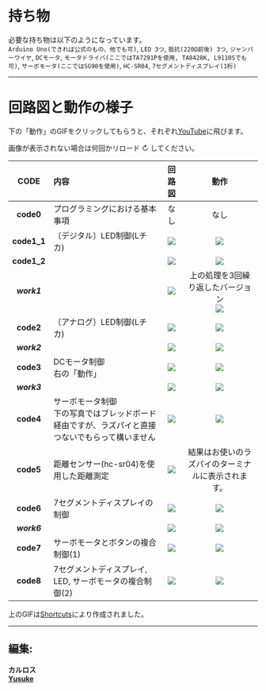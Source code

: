 
# 持ち物  

必要な持ち物は以下のようになっています。  
`Arduino Uno(できれば公式のもの、他でも可)`, `LED 3つ`, `抵抗(220Ω前後) 3つ`, `ジャンパーワイヤ`, `DCモータ`, `モータドライバ(ここではTA7291Pを使用, TA8428K, L9110Sでも可)`, `サーボモータ(ここではSG90を使用)`, `HC-SR04`, `7セグメントディスプレイ(1桁)`  


-----  

# 回路図と動作の様子  

下の「動作」のGIFをクリックしてもらうと、それぞれ[YouTube](https://www.youtube.com/playlist?list=PLBOs6NGusnU2e5Hc0gtLqlL9b3xkcsrQi)に飛びます。  

画像が表示されない場合は何回かリロード ↻ してください。  

|CODE|内容|回路図|動作|
|:---:|:---|:---:|:---:|
|**code0**|プログラミングにおける基本事項|なし|なし|
|**code1_1**|〔デジタル〕LED制御(Lチカ)|![](https://github.com/DTK-CreativeStudio/Course/blob/master/image/circuits/Arduino/image/code1_1.png)|[![](https://github.com/DTK-CreativeStudio/Course/blob/master/image/circuits/Arduino/gif/code1_1.GIF)]()|
|**code1_2**||![](https://github.com/DTK-CreativeStudio/Course/blob/master/image/circuits/Arduino/image/code1_2.png)|[![](https://github.com/DTK-CreativeStudio/Course/blob/master/image/circuits/Arduino/gif/code1_2.GIF)]()|
|***work1***||![](https://github.com/DTK-CreativeStudio/Course/blob/master/image/circuits/Arduino/image/code1_2.png)|上の処理を3回繰り返したバージョン<br>[![](https://github.com/DTK-CreativeStudio/Course/blob/master/image/circuits/Arduino/gif/code1_2.GIF)]()|
|**code2**|〔アナログ〕LED制御(Lチカ)|![](https://github.com/DTK-CreativeStudio/Course/blob/master/image/circuits/Arduino/image/code1_1.png)|[![](https://github.com/DTK-CreativeStudio/Course/blob/master/image/circuits/Arduino/gif/code2.GIF)]()|
|***work2***||![](https://github.com/DTK-CreativeStudio/Course/blob/master/image/circuits/Arduino/image/code1_2.png)|[![](https://github.com/DTK-CreativeStudio/Course/blob/master/image/circuits/Arduino/gif/work2.GIF)]()|
|**code3**|DCモータ制御<br>右の「動作」|![](https://github.com/DTK-CreativeStudio/Course/blob/master/image/circuits/Arduino/image/code3.png)|[![](https://github.com/DTK-CreativeStudio/Course/blob/master/image/circuits/Arduino/gif/code3.GIF)]()|
|***work3***||![](https://github.com/DTK-CreativeStudio/Course/blob/master/image/circuits/Arduino/image/code3.png)|[![](https://github.com/DTK-CreativeStudio/Course/blob/master/image/circuits/Arduino/gif/work3.GIF)]()|
|**code4**|サーボモータ制御<br>下の写真ではブレッドボード経由ですが、ラズパイと直接つないでもらって構いません|![](https://github.com/DTK-CreativeStudio/Course/blob/master/image/circuits/Arduino/image/code4.png)|[![](https://github.com/DTK-CreativeStudio/Course/blob/master/image/circuits/Arduino/gif/code4.GIF)]()|
|**code5**|距離センサー(hc-sr04)を使用した距離測定|![](https://github.com/DTK-CreativeStudio/Course/blob/master/image/circuits/Arduino/image/code5.png)|結果はお使いのラズパイのターミナルに表示されます。|
|**code6**|7セグメントディスプレイの制御|![](https://github.com/DTK-CreativeStudio/Course/blob/master/image/circuits/Arduino/image/code6.png)|[![](https://github.com/DTK-CreativeStudio/Course/blob/master/image/circuits/Arduino/gif/code6.GIF)]()|
|***work6***||![](https://github.com/DTK-CreativeStudio/Course/blob/master/image/circuits/Arduino/image/code6.png)|[![](https://github.com/DTK-CreativeStudio/Course/blob/master/image/circuits/Arduino/gif/work6.GIF)]()|
|**code7**|サーボモータとボタンの複合制御(1)|![](https://github.com/DTK-CreativeStudio/Course/blob/master/image/circuits/Arduino/image/code7.png)|[![](https://github.com/DTK-CreativeStudio/Course/blob/master/image/circuits/Arduino/gif/code7.GIF)]()|
|**code8**|7セグメントディスプレイ, LED, サーボモータの複合制御(2)|![](https://github.com/DTK-CreativeStudio/Course/blob/master/image/circuits/Arduino/image/code8.png)|[![](https://github.com/DTK-CreativeStudio/Course/blob/master/image/circuits/Arduino/gif/code8.GIF)]()|  


上のGIFは[Shortcuts](https://github.com/DTK-CreativeStudio/Course/blob/master/shortcuts/)により作成されました。  

---

## 編集:  
**カルロス**  
**[Yusuke](https://github.com/Kuclubdtk-Lecture)**